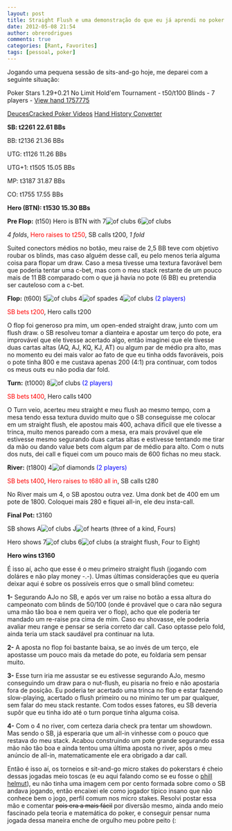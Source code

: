 ```yaml
---
layout: post
title: Straight Flush e uma demonstração do que eu já aprendi no poker
date: 2012-05-08 21:54
author: obrerodrigues
comments: true
categories: [Rant, Favorites]
tags: [pessoal, poker]
---
```

Jogando uma pequena sessão de sits-and-go hoje, me deparei com a seguinte situação:

Poker Stars $1.29+$0.21 No Limit Hold'em Tournament - t50/t100 Blinds - 7 players - <a href="http://www.handconverter.com/hands/1757775">View hand 1757775</a>

<a href="http://www.deucescracked.com/?referrer=converter_html">DeucesCracked Poker Videos</a> <a href="http://www.handconverter.com">Hand History Converter</a>

<strong>SB: t2261 22.61 BBs</strong>

BB: t2136 21.36 BBs

UTG: t1126 11.26 BBs

UTG+1: t1505 15.05 BBs

MP: t3187 31.87 BBs

CO: t1755 17.55 BBs

<strong>Hero (BTN): t1530 15.30 BBs</strong>

<strong>Pre Flop:</strong> (t150) Hero is BTN with 7<img src="http://images.deucescracked.com/suits/club.png" alt=" of clubs" /> 6<img src="http://images.deucescracked.com/suits/club.png" alt=" of clubs" />

<span style="font-style:italic;">4 folds</span>, <span style="color:red;">Hero raises to t250</span>, SB calls t200, <span style="font-style:italic;">1 fold</span>

<!--more-->

Suited conectors médios no botão, meu raise de 2,5 BB teve com objetivo roubar os blinds, mas caso alguém desse call, eu pelo menos teria alguma coisa para flopar um draw. Caso a mesa tivesse uma textura favorável bem que poderia tentar uma c-bet, mas com o meu stack restante de um pouco mais de 11 BB comparado com o que já havia no pote (6 BB) eu pretendia ser cauteloso com a c-bet.

<strong>Flop:</strong> (t600) 5<img src="http://images.deucescracked.com/suits/club.png" alt=" of clubs" /> 4<img src="http://images.deucescracked.com/suits/spade.png" alt=" of spades" /> 4<img src="http://images.deucescracked.com/suits/club.png" alt=" of clubs" /> <span style="color:blue;">(2 players)</span>

<span style="color:red;">SB bets t200</span>, Hero calls t200

O flop foi generoso pra mim, um open-ended straight draw, junto com um flush draw. o SB resolveu tomar a dianteira e apostar um terço do pote, era improvável que ele tivesse acertado algo, então imaginei que ele tivesse duas cartas altas (AQ, AJ, KQ, KJ, AT) ou algum par de médio pra alto, mas no momento eu dei mais valor ao fato de que eu tinha odds favoráveis, pois o pote tinha 800 e me custava apenas 200 (4:1) pra continuar, com todos os meus outs eu não podia dar fold.

<strong>Turn:</strong> (t1000) 8<img src="http://images.deucescracked.com/suits/club.png" alt=" of clubs" /> <span style="color:blue;">(2 players)</span>

<span style="color:red;">SB bets t400</span>, Hero calls t400

O Turn veio, acerteu meu straight e meu flush ao mesmo tempo, com a mesa tendo essa textura duvido muito que o SB conseguisse me colocar em um straight flush, ele apostou mais 400, achava dificil que ele tivesse a trinca, muito menos pareado com a mesa, era mais provável que ele estivesse mesmo segurando duas cartas altas e estivesse tentando me tirar da mão ou dando value bets com algum par de médio para alto. Com o nuts dos nuts, dei call e fiquei com um pouco mais de 600 fichas no meu stack.

<strong>River:</strong> (t1800) 4<img src="http://images.deucescracked.com/suits/diamond.png" alt=" of diamonds" /> <span style="color:blue;">(2 players)</span>

<span style="color:red;">SB bets t400</span>, <span style="color:red;">Hero raises to t680 all in</span>, SB calls t280

No River mais um 4, o SB apostou outra vez. Uma donk bet de 400 em um pote de 1800. Coloquei mais 280 e fiquei all-in, ele deu insta-call.

<strong>Final Pot:</strong> t3160

SB shows A<img src="http://images.deucescracked.com/suits/club.png" alt=" of clubs" /> J<img src="http://images.deucescracked.com/suits/heart.png" alt=" of hearts" /> (three of a kind, Fours)

Hero shows 7<img src="http://images.deucescracked.com/suits/club.png" alt=" of clubs" /> 6<img src="http://images.deucescracked.com/suits/club.png" alt=" of clubs" /> (a straight flush, Four to Eight)

<strong>Hero wins t3160</strong>

É isso aí, acho que esse é o meu primeiro straight flush (jogando com doláres e não play money -.-). Umas últimas considerações que eu queria deixar aqui é sobre os possíveis erros que o small blind cometeu:

<strong>1-</strong> Segurando AJo no SB, e após ver um raise no botão a essa altura do campeonato com blinds de 50/100 (onde é provável que o cara não segura uma mão tão boa e nem queira ver o flop), acho que ele poderia ter mandado um re-raise pra cima de mim. Caso eu shovasse, ele poderia avaliar meu range e pensar se seria correto dar call. Caso optasse pelo fold, ainda teria um stack saudável pra continuar na luta.

<strong>2-</strong> A aposta no flop foi bastante baixa, se ao invés de um terço, ele apostasse um pouco mais da metade do pote, eu foldaria sem pensar muito.

<strong>3-</strong> Esse turn iria me assustar se eu estivesse segurando AJo, mesmo conseguindo um draw para o nut-flush, eu pisaria no freio e não apostaria fora de posição. Eu poderia ter acertado uma trinca no flop e estar fazendo slow-playing, acertado o flush primeiro ou no minímo ter um par qualquer, sem falar do meu stack restante. Com todos esses fatores, eu SB deveria supôr que eu tinha ido até o turn porque tinha alguma coisa.

<strong>4-</strong> Com o 4 no river, com certeza daria check pra tentar um showdown. Mas sendo o SB, já esperaria que um all-in vinhesse com o pouco que restava do meu stack. Acabou construindo um pote grande segurando essa mão não tão boa e ainda tentou uma última aposta no river, após o meu anúncio de all-in, matematicamente ele era obrigado a dar call.

Então é isso aí, os torneios e sit-and-go micro stakes do pokerstars é cheio dessas jogadas meio toscas (e eu aqui falando como se eu fosse o <a href="http://pt.wikipedia.org/wiki/Phil_Hellmuth" target="_blank">phill helmut</a>), eu não tinha uma imagem cem por cento formada sobre como o SB andava jogando, então encaixei ele como jogador típico insano que não conhece bem o jogo, perfil comum nos micro stakes. Resolvi postar essa mão e comentar <del>pois era a mais fácil</del> por diversão mesmo, ainda ando meio fascinado pela teoria e matemática do poker, e conseguir pensar numa jogada dessa maneira enche de orgulho meu pobre peito (:
